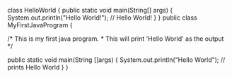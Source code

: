 class HelloWorld {
    public static void main(String[] args) {
        System.out.println("Hello World!"); 
        // Hello World!
    }
}
public class MyFirstJavaProgram {

   /* This is my first java program.
    * This will print 'Hello World' as the output
    */

   public static void main(String []args) {
      System.out.println("Hello World"); // prints Hello World
   }
}
